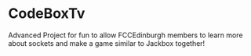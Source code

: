 # CodeBoxTv
Advanced Project for fun to allow FCCEdinburgh members to learn more about sockets and make a game similar to Jackbox together!
